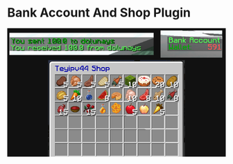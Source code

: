 # Bank Account And Shop Plugin
<img src="https://raw.githubusercontent.com/utkayfirat/bshop/refs/heads/main/src/main/resources/showcase.png">
